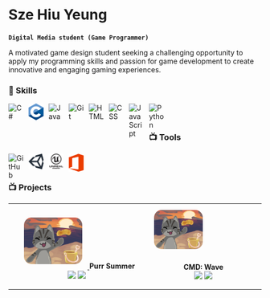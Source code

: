 # Sze Hiu Yeung

**`Digital Media student (Game Programmer)`**

A motivated game design student seeking a challenging opportunity to apply my programming skills and passion for game development to create innovative and engaging gaming experiences. 

### 🧰 Skills
<img align="left" alt="C#" width="30px" style="padding-right:10px;" src="ReferencePictures/C#.png" />
<img align="left" alt="C" width="30px" style="padding-right:10px;" src="ReferencePictures/C_Programming.png" />
<img align="left" alt="Java" width="30px" style="padding-right:10px;" src="https://cdn.jsdelivr.net/gh/devicons/devicon/icons/java/java-original.svg"/>
<img align="left" alt="Git" width="30px" style="padding-right:10px;" src="https://cdn.jsdelivr.net/gh/devicons/devicon/icons/git/git-original.svg" />
<img align="left" alt="HTML" width="30px" style="padding-right:10px;" src="https://cdn.jsdelivr.net/gh/devicons/devicon/icons/html5/html5-plain.svg" />
<img align="left" alt="CSS" width="30px" style="padding-right:10px;" src="https://cdn.jsdelivr.net/gh/devicons/devicon/icons/css3/css3-plain.svg" />
<img align="left" alt="JavaScript" width="30px" style="padding-right:10px;" src="https://cdn.jsdelivr.net/gh/devicons/devicon/icons/javascript/javascript-plain.svg" />
<img align="left" alt="Python" width="30px" style="padding-right:10px;" src="https://cdn.jsdelivr.net/gh/devicons/devicon/icons/python/python-plain.svg" />
<br />

#

### 📺 Tools

<img align="left" alt="GitHub" width="30px" style="padding-right:10px;" src="https://cdn.jsdelivr.net/gh/devicons/devicon/icons/github/github-original.svg" />
<img align="left" alt="Unity" width="30px" style="padding-right:10px;" src="ReferencePictures/Unity.png"/>
<img align="left" alt="Unreal" width="30px" style="padding-right:10px;" src="ReferencePictures/Unreal.png"/>
<img align="left" alt="Microsoft Office" width="30px" style="padding-right:10px;" src="ReferencePictures/Microsoft_Office.png"/>

<br />

#

### 📺 Projects
<table>
  <tr>
    <td>
      <p align="center">
      <a href="https://ghost-knights.itch.io/purr-summer" target="_blank">
        <img src="Projects/Pictures/SummerJamICON.png" alt="Purr summer" width="45%" style="border-radius:15px; margin:10px;">
      </a>
        <b>Purr Summer</b><br>
        <img src="https://img.shields.io/badge/Unity-100000?style=flat&logo=unity&logoColor=white">
        <img src="https://img.shields.io/badge/C%23-239120?style=flat&logo=c-sharp&logoColor=white">
      </p>
    </td>
    <td>
      <a href="https://ghost-knights.itch.io/purr-summer" target="_blank">
        <img src="Projects/Pictures/SummerJamICON.png" alt="Purr summer" width="45%" style="border-radius:15px; margin:10px;">
      </a>
      <p align="center">
        <b>CMD: Wave</b><br>
        <img src="https://img.shields.io/badge/Unity-100000?style=flat&logo=unity&logoColor=white">
        <img src="https://img.shields.io/badge/C%23-239120?style=flat&logo=c-sharp&logoColor=white">
      </p>
    </td>
  </tr>

</div>
